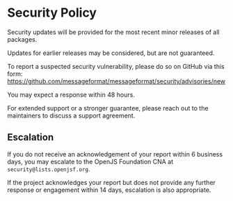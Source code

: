 # Security Policy

Security updates will be provided for the most recent minor releases of all packages.

Updates for earlier releases may be considered, but are not guaranteed.

To report a suspected security vulnerability,
please do so on GitHub via this form:
https://github.com/messageformat/messageformat/security/advisories/new

You may expect a response within 48 hours.

For extended support or a stronger guarantee,
please reach out to the maintainers to discuss a support agreement.

## Escalation

If you do not receive an acknowledgement of your report within 6 business days, 
you may escalate to the OpenJS Foundation CNA at `security@lists.openjsf.org`.

If the project acknowledges your report but does not provide any further response
or engagement within 14 days, escalation is also appropriate.
